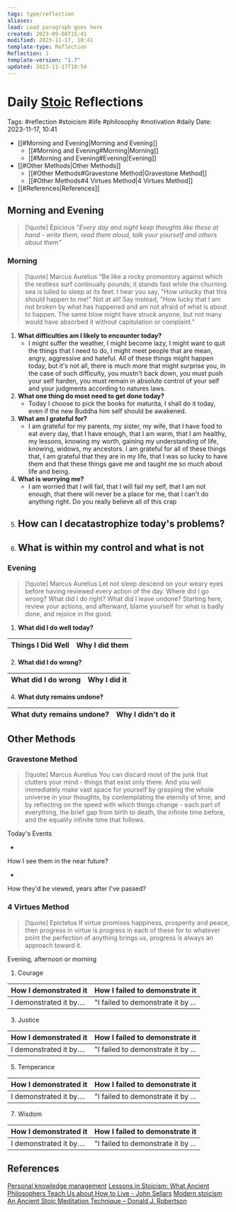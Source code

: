 ```yaml
---
tags: type/reflection
aliases: 
lead: Lead paragraph goes here
created: 2023-09-06T15:41
modified: 2023-11-17, 10:41
template-type: Reflection
Reflection: 1
template-version: "1.7"
updated: 2023-11-17T10:54
---
```



# Daily [Stoic](../SLIP-BOX/Stoicism.md) Reflections

Tags:  #reflection #stoicism #life #philosophy #motivation #daily 
Date: 2023-11-17, 10:41

- [[#Morning and Evening|Morning and Evening]]
	- [[#Morning and Evening#Morning|Morning]]
	- [[#Morning and Evening#Evening|Evening]]
- [[#Other Methods|Other Methods]]
	- [[#Other Methods#Gravestone Method|Gravestone Method]]
	- [[#Other Methods#4 Virtues Method|4 Virtues Method]]
- [[#References|References]]


## Morning and Evening

> [!quote] Epicious 
> _"Every day and night keep thoughts like these at hand - write them, read them aloud, talk your yourself and others about them"_

### Morning

> [!quote] Marcus Aurelius
> "Be like a rocky promontory against which the restless surf continually pounds; it stands fast while the churning sea is lulled to sleep at its feet. I hear you say, "How unlucky that this should happen to me!" Not at all! Say instead, "How lucky that I am not broken by what has happened and am not afraid of what is about to happen. The same blow might have struck anyone, but not many would have absorbed it without capitulation or complaint."

1. **What difficulties am I likely to encounter today?**
	- I might suffer the weather, I might become lazy, I might want to quit the things that I need to do, I might meet people that are mean, angry, aggressive and hateful. All of these things might happen today, but it's not all, there is much more that might surprise you, in the case of such difficulty, you mustn't back down, you must push your self harden, you must remain in absolute control of your self and your judgments according to natures laws. 
2. **What one thing do most need to get done today?**
	- Today I choose to pick the books for maturita, I shall do it today, even if the new Buddha him self should be awakened. 
1. **What am I grateful for?**
	- I am grateful for my parents, my sister, my wife, that I have food to eat every day, that I have enough, that I am warm, that I am healthy, my lessons, knowing my worth, gaining my understanding of life, knowing, widows, my ancestors. I am grateful for all of these things that, I am grateful that they are in my life, that I was so lucky to have them and that these things gave me and taught me so much about life and being.  
2. **What is worrying me?**
	- I am worried that I will fail, that I will fail my self, that I am not enough, that there will never be a place for me, that I can't do anything right. Do you really believe all of this crap 
3. **How can I decatastrophize today's problems?**
	- 
4. **What is within my control and what is not**
	- 

### Evening

> [!quote] Marcus Aurelius
> Let not sleep descend on your weary eyes before having reviewed every action of the day. Where did I go wrong? What did I do right? What did I leave undone? Starting here, review your actions, and afterward, blame yourself for what is badly done, and rejoice in the good.

1. **What did I do well today?**

| Things I Did Well | Why I did them |
| ------------------- | ---------------- |

2. **What did I do wrong?**

| What did I do wrong | Why I did it |
| ------------------- | ---------------- |

4. **What duty remains undone?**

| What duty remains undone? | Why I didn't do it |
| ------------------- | ---------------- |

## Other Methods

### Gravestone Method

> [!quote] Marcus Aurelius
> You can discard most of the junk that clutters your mind - things that exist only there. And you will immediately make vast space for yourself by grasping the whole universe in your thoughts, by contemplating the eternity of time, and by reflecting on the speed with which things change - each part of everything, the brief gap from birth to death, the infinite time before, and the equality infinite time that follows. 

Today's Events 

-

How I see them in the near future? 

-

How they'd be viewed, years after I've passed?

### 4 Virtues Method

> [!quote] Epictetus 
> If virtue promises happiness, prosperity and peace, then progress in virtue is progress in each of these for to whatever point the perfection of anything brings us, progress is always an approach toward it.

Evening, afternoon or morning

1. Courage 

| How I demonstrated it  | How I failed to demonstrate it |
| ------------------- | ---------------- |
| I demonstrated it by....                 | "I failed to demonstrate it by ...              |

3. Justice

| How I demonstrated it  | How I failed to demonstrate it |
| ------------------- | ---------------- |
| I demonstrated it by....                 | "I failed to demonstrate it by ...             

5. Temperance

| How I demonstrated it  | How I failed to demonstrate it |
| ------------------- | ---------------- |
| I demonstrated it by....                 | "I failed to demonstrate it by ...             

7. Wisdom

| How I demonstrated it  | How I failed to demonstrate it |
| ------------------- | ---------------- |
| I demonstrated it by....                 | "I failed to demonstrate it by ...             

## References

[Personal knowledge management](Personal%20knowledge%20management.md)
[Lessons in Stoicism: What Ancient Philosophers Teach Us about How to Live - John Sellars](https://books.google.cz/books/about/Lessons_in_Stoicism.html?id=ky84zQEACAAJ&redir_esc=y)
[Modern stoicism](https://modernstoicism.com/)
[An Ancient Stoic Meditation Technique – Donald J. Robertson](https://donaldrobertson.name/2017/03/22/an-ancient-stoic-meditation-technique/)


